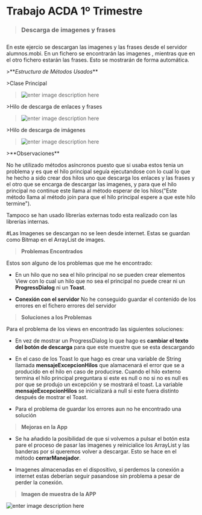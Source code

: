 ﻿

**Trabajo ACDA 1º Trimestre**
============================================

>**<h3><b>Descarga de imagenes  y frases</b><h3>**


En este ejercio se descargan las imagenes y las frases desde el servidor alumnos.mobi. En un fichero se encontrarán las imagenes , mientras que en el otro fichero estarán las frases. Esto se mostrarán de forma automática.

<p>
>**<i>Estructura de Métodos Usados</i>**

<p>
>Clase Principal

>![enter image description here](https://lh3.googleusercontent.com/-tNIJ3Ll1qA8/Wi0wQ8uS7PI/AAAAAAAAJbY/cl0_WQVDiccJOKA66FBJNWZkqYHPeDRzwCLcBGAs/s2000/m%25C3%25A9todos.png "métodos.png")

<p>
>Hilo de descarga de enlaces y frases

>![enter image description here](https://lh3.googleusercontent.com/-r_DW9vtVEdU/Wi0xCkg6oRI/AAAAAAAAJbk/DQ5Qfy5QHIIXdfVeftNrUBdUbIoI4sLWACLcBGAs/s2000/metodosHilo.png "metodosHilo.png")

<p>
>Hilo de descarga de imágenes

>![enter image description here](https://lh3.googleusercontent.com/32FIm0bHOyhfb6_VBC-u1_G_KKsidGpL-QWSynD26xqOmwkTtOBR2RJGSGZgaYhVWXcZQG7sYnT8=s2000 "HiloDescargaImagenes.png")

<p>
>**Observaciones**

No he utilizado métodos asíncronos puesto que si usaba estos tenia un problema y es que el hilo principal seguía ejecutandose con lo cual lo que he hecho a sido crear dos hilos uno que descarga los enlaces y las frases y el otro que se encarga de descargar las imagenes, y para que el hilo principal no continue este llama al método esperar de los hilos("Este método llama al método join para que el hilo principal espere a que este hilo termine").

Tampoco se han usado librerías externas todo esta realizado con las librerías internas.

\#Las Imagenes se descargan no se leen desde internet. Estas se guardan como Bitmap en el ArrayList de images.

>**Problemas Encontrados**

Estos son alguno de los problemas que me he encontrado:

 - En un hilo que no sea el hilo principal no se pueden crear elementos View con lo cual un hilo que no sea el principal no puede crear ni un **ProgressDialog** ni un **Toast**.
 
 - **Conexión con el servidor** No he conseguido guardar el contenido de los errores en el fichero errores del servidor 

>**Soluciones a los Problemas**

Para el problema de los views en encontrado las siguientes soluciones:

- En vez de mostrar un ProgressDialog lo que hago es **cambiar el texto del botón de descarga** para que este muestre que se esta descargando

- En el caso de los Toast lo que hago es crear una variable de String llamada **mensajeExcepcionHilos** que alamacenará el error que se a producido en el hilo en caso de producirse. Cuando el hilo externo termina el hilo principal preguntara si este es null o no si no es null es por que se produjo un excepción y se mostrará el toast. La variable **mensajeExcepcionHilos** se inicializará a null si este fuera distinto después de mostrar el Toast.

- Para el problema de guardar los errores aun no he encontrado una solución 

>**Mejoras en la App**

- Se ha añadido la posibilidad de que si volvemos a pulsar el botón esta pare el proceso de pasar las imagenes y reinicialice los ArrayList y las banderas por si queremos volver a descargar. Esto se hace en el método **cerrarManejador**.

- Imagenes almacenadas en el dispositivo, si perdemos la conexión a internet estas deberían seguir pasandose sin problema a pesar de perder la conexión.

>**Imagen de muestra de la APP**

![enter image description here](https://lh3.googleusercontent.com/X2mVqY_u5KF3G42iOLiqpYYzvty3J9JmNmB61kxPK3R_85rgVaOGWs6yoW8PwkmcLbQyrJ4NKLbk=s800 "TrabajoFichero.png")

